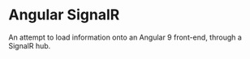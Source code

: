 # Angular SignalR

An attempt to load information onto an Angular 9 front-end, through a SignalR hub.
